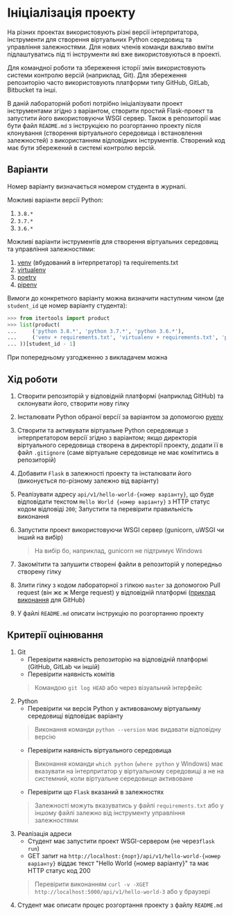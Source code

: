# Ініціалізація проекту

На різних проектах використовують різні версії інтерпритатора, інструменти для створення віртуальних Python середовищ та управління залежностями. Для нових членів команди важливо вміти підлаштуватись під ті інструменти які вже використовуються в проекті.

Для командної роботи та збереження історії змін використовують системи контролю версій (наприклад, Git). Для збереження репозиторію часто використовують платформи типу GitHub, GitLab, Bitbucket та інші. 

В даній лабораторній роботі потрібно ініціалізувати проект інструментами згідно з варіантом, створити простий Flask-проект та запустити його використовуючи WSGI сервер. Також в репозиторії має бути файл `README.md` з інструкцією по розгортанню проекту після клонування (створення віртуального середовища і встановлення залежностей) з використанням відповідних інструментів. Створений код має бути збережений в системі контролю версій.

## Варіанти

Номер варіанту визначається номером студента в журналі. 

Можливі варіанти версії Python:
1. `3.8.*` 
2. `3.7.*` 
3. `3.6.*`

Можливі варіанти інструментів для створення віртуальних середовищ та управління залежностями:
1. [venv](https://docs.python.org/3/tutorial/venv.html) (вбудований в інтерпретатор) та requirements.txt
2. [virtualenv](https://virtualenv.pypa.io/en/stable/)
3. [poetry](https://python-poetry.org/)
4. [pipenv](https://pipenv.pypa.io/en/latest/)

Вимоги до конкретного варіанту можна визначити наступним чином (де `student_id` це номер варіанту студента):
```python
>>> from itertools import product
>>> list(product(
...     ('python 3.8.*', 'python 3.7.*', 'python 3.6.*'), 
...     ('venv + requirements.txt', 'virtualenv + requirements.txt', 'poetry', 'pipenv')
... ))[student_id - 1]
```

При попередньому узгодженню з викладачем можна 

## Хід роботи

1. Створити репозиторій у відповідній платформі (наприклад GitHub) та склонувати його, створити нову гілку
2. Інсталювати Python обраної версії за варіантом за допомогою [pyenv](https://github.com/pyenv/pyenv)    
3. Створити та активувати віртуальне Python середовище з інтерпретатором версії згідно з варіантом; якщо директорія віртуального середовища створена в директорії проекту, додати її в файл `.gitignore` (саме віртуальне середовище не має комітитись в репозиторій)
4. Добавити `Flask` в залежності проекту та інсталювати його (виконується по-різному залежно від варіанту)
5. Реалізувати адресу `api/v1/hello-world-{номер варіанту}`, що буде відповідати текстом `Hello World {номер варіанту}` з HTTP статус кодом відповіді `200`; Запустити та перевірити правильність виконання
6. Запустити проект використовуючи WSGI сервер (gunicorn, uWSGI чи інший на вибір)
    > На вибір бо, наприклад, gunicorn не підтримує Windows
7. Закомітити та запушити створені файли в репозиторій у попередньо створену гілку
8. Злити гілку з кодом лабораторної з гілкою `master` за допомогою Pull request (він жє ж Merge request) у відповідній платформі ([приклад виконання](https://docs.github.com/en/free-pro-team@latest/github/collaborating-with-issues-and-pull-requests/creating-a-pull-request) для GitHub)

9. У файлі `README.md` описати інструкцію по розгортанню проекту

## Критерії оцінювання

1. Git
    * Перевірити наявність репозиторію на відповідній платформі (GitHub, GitLab чи іншій)
    * Перевірити наявність комітів
    > Командою `git log HEAD` або через візуальний інтерфейс
2. Python
    * Перевірити чи версія Python у активованому віртуальнму середовищі відповідає варіанту
    > Виконання команди `python --version` має видавати відповідну версію
    * Перевірити наявність віртуального середовища
    > Виконання команди `which python` (`where python` у Windows) має вказувати на інтерпритатор у віртуальному середовищі а не на системний, коли віртуальне середовище активоване
    * Перевірити що `Flask` вказаний в залежностях
    > Залежності можуть вказуватись у файлі `requirements.txt` або у іншому файлі залежно від інструменту управління залежностями
3. Реалізація адреси
    * Студент має запустити проект WSGI-сервером (не через`flask run`)
    * GET запит на `http://localhost:{порт}/api/v1/hello-world-{номер варіанту}` віддає текст "Hello World {номер варіанту}" та має HTTP статус код 200
    > Перевірити виконанням `curl -v -XGET http://localhost:5000/api/v1/hello-world-3` або у браузері
4. Студент має описати процес розгортання проекту з файлу `README.md`
